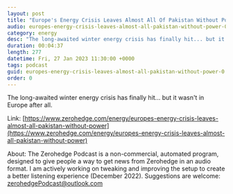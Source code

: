 ```yaml
---
layout: post
title: "Europe's Energy Crisis Leaves Almost All Of Pakistan Without Power"
audio: europes-energy-crisis-leaves-almost-all-pakistan-without-power-0
category: energy
desc: "The long-awaited winter energy crisis has finally hit... but it wasn't in Europe after all."
duration: 00:04:37
length: 277
datetime: Fri, 27 Jan 2023 11:30:00 +0000
tags: podcast
guid: europes-energy-crisis-leaves-almost-all-pakistan-without-power-0
order: 0
---
```

The long-awaited winter energy crisis has finally hit... but it wasn't in Europe after all.

Link: [https://www.zerohedge.com/energy/europes-energy-crisis-leaves-almost-all-pakistan-without-power](https://www.zerohedge.com/energy/europes-energy-crisis-leaves-almost-all-pakistan-without-power)

About: The Zerohedge Podcast is a non-commercial, automated program, designed to give people a way to get news from Zerohedge in an audio format.  I am actively working on tweaking and improving the setup to create a better listening experience (December 2022).  Suggestions are welcome: [zerohedgePodcast@outlook.com](mailto:zerohedgePodcast@outlook.com)